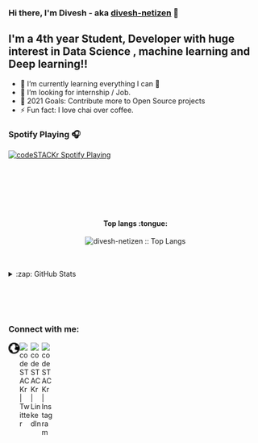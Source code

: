 ### Hi there, I'm Divesh - aka [divesh-netizen][website] 👋


## I'm a 4th year Student, Developer with huge interest in Data Science , machine learning and Deep learning!!


- 🌱 I’m currently learning everything I can 🤣
- 👯 I’m looking for internship / Job.
- 🥅 2021 Goals: Contribute more to Open Source projects
- ⚡ Fun fact: I love chai over coffee. 

### Spotify Playing 🎧

[<img src="https://now-playing-codestackr.vercel.app/api/spotify-playing" alt="codeSTACKr Spotify Playing" width="350" />](https://open.spotify.com/user/swyqyimdc12jajde4vpwd2x1b)


<br/>


<br />
<br />

<br />
<br />

<h4 align="center">Top langs :tongue:</h4>

<p align="center"><img src="https://github-readme-stats.vercel.app/api/top-langs/?username=divesh-netizen&langs_count=10&theme=tokyonight&layout=compact" alt="divesh-netizen :: Top Langs" /></p>


<br />
<br />
<details>
  <summary>:zap: GitHub Stats</summary>

  <img align="left" alt="divesh-netizen's GitHub Stats" src="https://github-readme-stats.vercel.app/api?username=divesh-netizen&show_icons=true&theme=synthwave" />

</details>

<br />
<br />


<br />
<br />

### Connect with me:

[<img align="left" alt="codeSTACKr.com" width="22px" src="https://raw.githubusercontent.com/iconic/open-iconic/master/svg/globe.svg" />][website]
[<img align="left" alt="codeSTACKr | Twitter" width="22px" src="https://cdn.jsdelivr.net/npm/simple-icons@v3/icons/twitter.svg" />][twitter]
[<img align="left" alt="codeSTACKr | LinkedIn" width="22px" src="https://cdn.jsdelivr.net/npm/simple-icons@v3/icons/linkedin.svg" />][linkedin]
[<img align="left" alt="codeSTACKr | Instagram" width="22px" src="https://cdn.jsdelivr.net/npm/simple-icons@v3/icons/instagram.svg" />][instagram]

[website]: https://divesh-netizen.github.io/Divesh-P/
[twitter]: https://twitter.com/diveshpandey786
[instagram]: https://www.instagram.com/pandeydiveshkumar/
[linkedin]: https://www.linkedin.com/in/divesh-kumar-26040a16a/
[link1]:https://divesh-netizen.github.io/Daily_Breaking_News/
[link2]:https://divesh-netizen.github.io/wall-clock/
[link3]:https://divesh-netizen.github.io/Mogic-Notes
